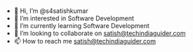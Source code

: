 - 👋 Hi, I’m @s4satishkumar
- 👀 I’m interested in Software Development 
- 🌱 I’m currently learning Software Development
- 💞️ I’m looking to collaborate on satish@techindiaguider.com
- 📫 How to reach me satish@techindiaguider.com

<!---
s4satishkumar/s4satishkumar is a ✨ special ✨ repository because its `README.md` (this file) appears on your GitHub profile.
You can click the Preview link to take a look at your changes.
--->
